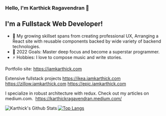 ### Hello, I'm Karthick Ragavendran 👋

## I'm a Fullstack Web Developer!
- 🔭 My growing skillset spans from creating professional UX, Arranging a React site with reusable components backed by wide variety of backend technologies.
- 🥅 2022 Goals: Master deep focus and become a superstar programmer.
- ⚡ Hobbies: I love to compose music and write stories.

Portfolio site: https://iamkarthick.com

Extensive fullstack projects
https://ikea.iamkarthick.com
https://zillow.iamkarthick.com
https://epic.iamkarthick.com

I specialize in robust architecture with redux.
Check out my articles on medium.com. 
https://karthickragavendran.medium.com/



<img align="left" alt="Karthick's Github Stats" src="https://github-readme-stats.vercel.app/api?username=karthickthankyou&show_icons=true&hide_border=true" />

[![Top Langs](https://github-readme-stats.vercel.app/api/top-langs/?username=karthickthankyou&layout=compact)](https://github.com/karthickthankyou/github-readme-stats)
